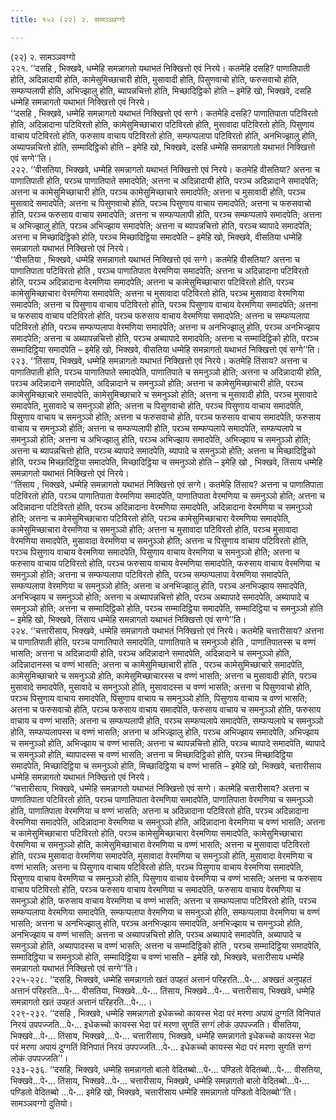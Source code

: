 ```yaml
---
title: १५२ (२२) २. सामञ्ञवग्गो

---
```

(२२) २. सामञ्ञवग्गो  
२२१. ‘‘दसहि , भिक्खवे, धम्मेहि समन्नागतो यथाभतं निक्खित्तो एवं निरये। कतमेहि दसहि? पाणातिपाती होति, अदिन्नादायी होति, कामेसुमिच्छाचारी होति, मुसावादी होति, पिसुणवाचो होति, फरुसवाचो होति, सम्फप्पलापी होति, अभिज्झालु होति, ब्यापन्नचित्तो होति, मिच्छादिट्ठिको होति – इमेहि खो, भिक्खवे, दसहि धम्मेहि समन्नागतो यथाभतं निक्खित्तो एवं निरये।  
‘‘दसहि , भिक्खवे, धम्मेहि समन्नागतो यथाभतं निक्खित्तो एवं सग्गे। कतमेहि दसहि? पाणातिपाता पटिविरतो होति, अदिन्नादाना पटिविरतो होति, कामेसुमिच्छाचारा पटिविरतो होति, मुसावादा पटिविरतो होति, पिसुणाय वाचाय पटिविरतो होति, फरुसाय वाचाय पटिविरतो होति, सम्फप्पलापा पटिविरतो होति, अनभिज्झालु होति, अब्यापन्नचित्तो होति, सम्मादिट्ठिको होति – इमेहि खो, भिक्खवे, दसहि धम्मेहि समन्नागतो यथाभतं निक्खित्तो एवं सग्गे’’ति।  
२२२. ‘‘वीसतिया, भिक्खवे, धम्मेहि समन्नागतो यथाभतं निक्खित्तो एवं निरये। कतमेहि वीसतिया? अत्तना च पाणातिपाती होति, परञ्च पाणातिपाते समादपेति; अत्तना च अदिन्नादायी होति, परञ्च अदिन्नादाने समादपेति; अत्तना च कामेसुमिच्छाचारी होति, परञ्च कामेसुमिच्छाचारे समादपेति; अत्तना च मुसावादी होति, परञ्च मुसावादे समादपेति; अत्तना च पिसुणवाचो होति, परञ्च पिसुणाय वाचाय समादपेति; अत्तना च फरुसवाचो होति, परञ्च फरुसाय वाचाय समादपेति; अत्तना च सम्फप्पलापी होति, परञ्च सम्फप्पलापे समादपेति; अत्तना च अभिज्झालु होति, परञ्च अभिज्झाय समादपेति; अत्तना च ब्यापन्नचित्तो होति, परञ्च ब्यापादे समादपेति; अत्तना च मिच्छादिट्ठिको होति, परञ्च मिच्छादिट्ठिया समादपेति – इमेहि खो, भिक्खवे, वीसतिया धम्मेहि समन्नागतो यथाभतं निक्खित्तो एवं निरये।  
‘‘वीसतिया , भिक्खवे, धम्मेहि समन्नागतो यथाभतं निक्खित्तो एवं सग्गे। कतमेहि वीसतिया? अत्तना च पाणातिपाता पटिविरतो होति , परञ्च पाणातिपाता वेरमणिया समादपेति; अत्तना च अदिन्नादाना पटिविरतो होति, परञ्च अदिन्नादाना वेरमणिया समादपेति; अत्तना च कामेसुमिच्छाचारा पटिविरतो होति, परञ्च कामेसुमिच्छाचारा वेरमणिया समादपेति; अत्तना च मुसावादा पटिविरतो होति, परञ्च मुसावादा वेरमणिया समादपेति; अत्तना च पिसुणाय वाचाय पटिविरतो होति, परञ्च पिसुणाय वाचाय वेरमणिया समादपेति; अत्तना च फरुसाय वाचाय पटिविरतो होति, परञ्च फरुसाय वाचाय वेरमणिया समादपेति; अत्तना च सम्फप्पलापा पटिविरतो होति, परञ्च सम्फप्पलापा वेरमणिया समादपेति; अत्तना च अनभिज्झालु होति, परञ्च अनभिज्झाय समादपेति; अत्तना च अब्यापन्नचित्तो होति, परञ्च अब्यापादे समादपेति; अत्तना च सम्मादिट्ठिको होति, परञ्च सम्मादिट्ठिया समादपेति – इमेहि खो, भिक्खवे, वीसतिया धम्मेहि समन्नागतो यथाभतं निक्खित्तो एवं सग्गे’’ति।  
२२३. ‘‘तिंसाय, भिक्खवे, धम्मेहि समन्नागतो यथाभतं निक्खित्तो एवं निरये। कतमेहि तिंसाय? अत्तना च पाणातिपाती होति, परञ्च पाणातिपाते समादपेति, पाणातिपाते च समनुञ्ञो होति; अत्तना च अदिन्नादायी होति, परञ्च अदिन्नादाने समादपेति, अदिन्नादाने च समनुञ्ञो होति; अत्तना च कामेसुमिच्छाचारी होति, परञ्च कामेसुमिच्छाचारे समादपेति, कामेसुमिच्छाचारे च समनुञ्ञो होति; अत्तना च मुसावादी होति, परञ्च मुसावादे समादपेति, मुसावादे च समनुञ्ञो होति; अत्तना च पिसुणवाचो होति, परञ्च पिसुणाय वाचाय समादपेति, पिसुणाय वाचाय च समनुञ्ञो होति; अत्तना च फरुसवाचो होति, परञ्च फरुसाय वाचाय समादपेति, फरुसाय वाचाय च समनुञ्ञो होति; अत्तना च सम्फप्पलापी होति, परञ्च सम्फप्पलापे समादपेति, सम्फप्पलापे च समनुञ्ञो होति; अत्तना च अभिज्झालु होति, परञ्च अभिज्झाय समादपेति, अभिज्झाय च समनुञ्ञो होति; अत्तना च ब्यापन्नचित्तो होति, परञ्च ब्यापादे समादपेति, ब्यापादे च समनुञ्ञो होति; अत्तना च मिच्छादिट्ठिको होति, परञ्च मिच्छादिट्ठिया समादपेति, मिच्छादिट्ठिया च समनुञ्ञो होति – इमेहि खो , भिक्खवे, तिंसाय धम्मेहि समन्नागतो यथाभतं निक्खित्तो एवं निरये।  
‘‘तिंसाय , भिक्खवे, धम्मेहि समन्नागतो यथाभतं निक्खित्तो एवं सग्गे। कतमेहि तिंसाय? अत्तना च पाणातिपाता पटिविरतो होति, परञ्च पाणातिपाता वेरमणिया समादपेति, पाणातिपाता वेरमणिया च समनुञ्ञो होति; अत्तना च अदिन्नादाना पटिविरतो होति, परञ्च अदिन्नादाना वेरमणिया समादपेति, अदिन्नादाना वेरमणिया च समनुञ्ञो होति; अत्तना च कामेसुमिच्छाचारा पटिविरतो होति, परञ्च कामेसुमिच्छाचारा वेरमणिया समादपेति, कामेसुमिच्छाचारा वेरमणिया च समनुञ्ञो होति; अत्तना च मुसावादा पटिविरतो होति, परञ्च मुसावादा वेरमणिया समादपेति, मुसावादा वेरमणिया च समनुञ्ञो होति; अत्तना च पिसुणाय वाचाय पटिविरतो होति, परञ्च पिसुणाय वाचाय वेरमणिया समादपेति, पिसुणाय वाचाय वेरमणिया च समनुञ्ञो होति; अत्तना च फरुसाय वाचाय पटिविरतो होति, परञ्च फरुसाय वाचाय वेरमणिया समादपेति, फरुसाय वाचाय वेरमणिया च समनुञ्ञो होति; अत्तना च सम्फप्पलापा पटिविरतो होति, परञ्च सम्फप्पलापा वेरमणिया समादपेति, सम्फप्पलापा वेरमणिया च समनुञ्ञो होति; अत्तना च अनभिज्झालु होति, परञ्च अनभिज्झाय समादपेति, अनभिज्झाय च समनुञ्ञो होति; अत्तना च अब्यापन्नचित्तो होति, परञ्च अब्यापादे समादपेति, अब्यापादे च समनुञ्ञो होति; अत्तना च सम्मादिट्ठिको होति, परञ्च सम्मादिट्ठिया समादपेति, सम्मादिट्ठिया च समनुञ्ञो होति – इमेहि खो, भिक्खवे, तिंसाय धम्मेहि समन्नागतो यथाभतं निक्खित्तो एवं सग्गे’’ति।  
२२४. ‘‘चत्तारीसाय, भिक्खवे, धम्मेहि समन्नागतो यथाभतं निक्खित्तो एवं निरये। कतमेहि चत्तारीसाय? अत्तना च पाणातिपाती होति, परञ्च पाणातिपाते समादपेति, पाणातिपाते च समनुञ्ञो होति , पाणातिपातस्स च वण्णं भासति; अत्तना च अदिन्नादायी होति, परञ्च अदिन्नादाने समादपेति, अदिन्नादाने च समनुञ्ञो होति, अदिन्नादानस्स च वण्णं भासति; अत्तना च कामेसुमिच्छाचारी होति , परञ्च कामेसुमिच्छाचारे समादपेति, कामेसुमिच्छाचारे च समनुञ्ञो होति, कामेसुमिच्छाचारस्स च वण्णं भासति; अत्तना च मुसावादी होति, परञ्च मुसावादे समादपेति, मुसावादे च समनुञ्ञो होति, मुसावादस्स च वण्णं भासति; अत्तना च पिसुणवाचो होति, परञ्च पिसुणाय वाचाय समादपेति, पिसुणाय वाचाय च समनुञ्ञो होति, पिसुणाय वाचाय च वण्णं भासति; अत्तना च फरुसवाचो होति, परञ्च फरुसाय वाचाय समादपेति, फरुसाय वाचाय च समनुञ्ञो होति, फरुसाय वाचाय च वण्णं भासति; अत्तना च सम्फप्पलापी होति, परञ्च सम्फप्पलापे समादपेति, सम्फप्पलापे च समनुञ्ञो होति, सम्फप्पलापस्स च वण्णं भासति; अत्तना च अभिज्झालु होति, परञ्च अभिज्झाय समादपेति, अभिज्झाय च समनुञ्ञो होति, अभिज्झाय च वण्णं भासति; अत्तना च ब्यापन्नचित्तो होति, परञ्च ब्यापादे समादपेति, ब्यापादे च समनुञ्ञो होति, ब्यापादस्स च वण्णं भासति; अत्तना च मिच्छादिट्ठिको होति, परञ्च मिच्छादिट्ठिया समादपेति, मिच्छादिट्ठिया च समनुञ्ञो होति, मिच्छादिट्ठिया च वण्णं भासति – इमेहि खो, भिक्खवे, चत्तारीसाय धम्मेहि समन्नागतो यथाभतं निक्खित्तो एवं निरये।  
‘‘चत्तारीसाय, भिक्खवे, धम्मेहि समन्नागतो यथाभतं निक्खित्तो एवं सग्गे। कतमेहि चत्तारीसाय? अत्तना च पाणातिपाता पटिविरतो होति, परञ्च पाणातिपाता वेरमणिया समादपेति, पाणातिपाता वेरमणिया च समनुञ्ञो होति, पाणातिपाता वेरमणिया च वण्णं भासति; अत्तना च अदिन्नादाना पटिविरतो होति, परञ्च अदिन्नादाना वेरमणिया समादपेति, अदिन्नादाना वेरमणिया च समनुञ्ञो होति, अदिन्नादाना वेरमणिया च वण्णं भासति; अत्तना च कामेसुमिच्छाचारा पटिविरतो होति, परञ्च कामेसुमिच्छाचारा वेरमणिया समादपेति, कामेसुमिच्छाचारा वेरमणिया च समनुञ्ञो होति, कामेसुमिच्छाचारा वेरमणिया च वण्णं भासति; अत्तना च मुसावादा पटिविरतो होति, परञ्च मुसावादा वेरमणिया समादपेति, मुसावादा वेरमणिया च समनुञ्ञो होति, मुसावादा वेरमणिया च वण्णं भासति; अत्तना च पिसुणाय वाचाय पटिविरतो होति, परञ्च पिसुणाय वाचाय वेरमणिया समादपेति, पिसुणाय वाचाय वेरमणिया च समनुञ्ञो होति, पिसुणाय वाचाय वेरमणिया च वण्णं भासति; अत्तना च फरुसाय वाचाय पटिविरतो होति, परञ्च फरुसाय वाचाय वेरमणिया च समादपेति, फरुसाय वाचाय वेरमणिया च समनुञ्ञो होति, फरुसाय वाचाय वेरमणिया च वण्णं भासति; अत्तना च सम्फप्पलापा पटिविरतो होति, परञ्च सम्फप्पलापा वेरमणिया समादपेति, सम्फप्पलापा वेरमणिया च समनुञ्ञो होति, सम्फप्पलापा वेरमणिया च वण्णं भासति; अत्तना च अनभिज्झालु होति, परञ्च अनभिज्झाय समादपेति, अनभिज्झाय च समनुञ्ञो होति, अनभिज्झाय च वण्णं भासति; अत्तना च अब्यापन्नचित्तो होति, परञ्च अब्यापादे समादपेति, अब्यापादे च समनुञ्ञो होति, अब्यापादस्स च वण्णं भासति; अत्तना च सम्मादिट्ठिको होति , परञ्च सम्मादिट्ठिया समादपेति, सम्मादिट्ठिया च समनुञ्ञो होति, सम्मादिट्ठिया च वण्णं भासति – इमेहि खो, भिक्खवे, चत्तारीसाय धम्मेहि समन्नागतो यथाभतं निक्खित्तो एवं सग्गे’’ति।  
२२५-२२८. ‘‘दसहि, भिक्खवे, धम्मेहि समन्नागतो खतं उपहतं अत्तानं परिहरति…पे॰… अक्खतं अनुपहतं अत्तानं परिहरति…पे॰… वीसतिया, भिक्खवे…पे॰… तिंसाय, भिक्खवे…पे॰… चत्तारीसाय, भिक्खवे, धम्मेहि समन्नागतो खतं उपहतं अत्तानं परिहरति…पे॰…।  
२२९-२३२. ‘‘दसहि , भिक्खवे, धम्मेहि समन्नागतो इधेकच्चो कायस्स भेदा परं मरणा अपायं दुग्गतिं विनिपातं निरयं उपपज्जति…पे॰… इधेकच्चो कायस्स भेदा परं मरणा सुगतिं सग्गं लोकं उपपज्जति। वीसतिया, भिक्खवे…पे॰… तिंसाय, भिक्खवे,…पे॰… चत्तारीसाय, भिक्खवे, धम्मेहि समन्नागतो इधेकच्चो कायस्स भेदा परं मरणा अपायं दुग्गतिं विनिपातं निरयं उपपज्जति…पे॰… इधेकच्चो कायस्स भेदा परं मरणा सुगतिं सग्गं लोकं उपपज्जति’’।  
२३३-२३६. ‘‘दसहि, भिक्खवे, धम्मेहि समन्नागतो बालो वेदितब्बो…पे॰… पण्डितो वेदितब्बो…पे॰… वीसतिया, भिक्खवे…पे॰… तिंसाय, भिक्खवे…पे॰… चत्तारीसाय, भिक्खवे, धम्मेहि समन्नागतो बालो वेदितब्बो…पे॰… पण्डितो वेदितब्बो …पे॰… इमेहि खो, भिक्खवे, चत्तारीसाय धम्मेहि समन्नागतो पण्डितो वेदितब्बो’’ति।  
सामञ्ञवग्गो दुतियो।  